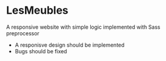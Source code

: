 # LesMeubles
A responsive website with simple logic implemented with Sass preprocessor 
- A responisve design should be implemented
- Bugs should be fixed
